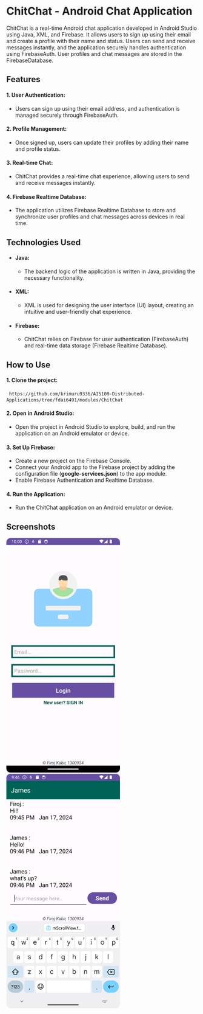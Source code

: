 # ChitChat - Android Chat Application

ChitChat is a real-time Android chat application developed in Android Studio using Java, XML, and Firebase. It allows users to sign up using their email and create a profile with their name and status. Users can send and receive messages instantly, and the application securely handles authentication using FirebaseAuth. User profiles and chat messages are stored in the FirebaseDatabase.

## Features

#### 1. User Authentication:

- Users can sign up using their email address, and authentication is managed securely through FirebaseAuth.

#### 2. Profile Management:

- Once signed up, users can update their profiles by adding their name and profile status.

#### 3. Real-time Chat:

- ChitChat provides a real-time chat experience, allowing users to send and receive messages instantly.

#### 4. Firebase Realtime Database:

- The application utilizes Firebase Realtime Database to store and synchronize user profiles and chat messages across devices in real time.

## Technologies Used

- #### Java:

  - The backend logic of the application is written in Java, providing the necessary functionality.

- #### XML:

  - XML is used for designing the user interface (UI) layout, creating an intuitive and user-friendly chat experience.

- #### Firebase:
  - ChitChat relies on Firebase for user authentication (FirebaseAuth) and real-time data storage (Firebase Realtime Database).

## How to Use

#### 1. Clone the project:

```properties
 https://github.com/krimuru9336/AI5109-Distributed-Applications/tree/fdai6491/modules/ChitChat
```

#### 2. Open in Android Studio:

- Open the project in Android Studio to explore, build, and run the application on an Android emulator or device.

#### 3. Set Up Firebase:

- Create a new project on the Firebase Console.
- Connect your Android app to the Firebase project by adding the configuration file (**google-services.json**) to the app module.
- Enable Firebase Authentication and Realtime Database.

#### 4. Run the Application:

- Run the ChitChat application on an Android emulator or device.

## Screenshots

<img src="login-screen.png" alt="login" width="300"/>
<img src="msg-screen02.png" alt="message" width="300" style="margin-left: 20"/>

